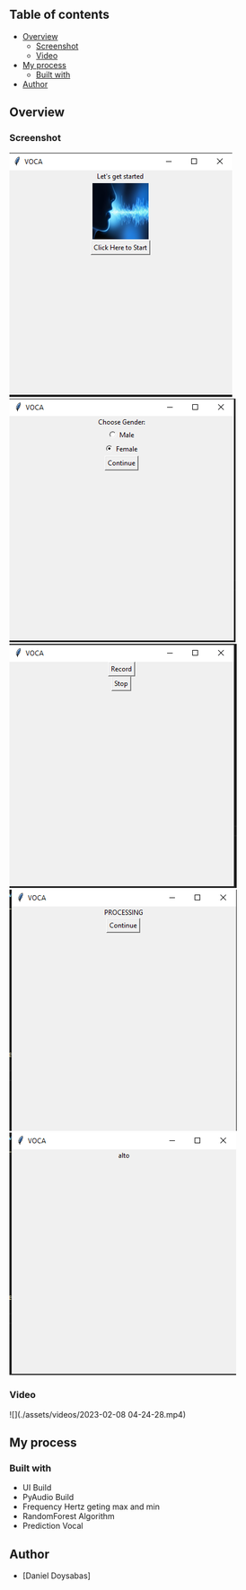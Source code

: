 ## Table of contents

- [Overview](#overview)
  - [Screenshot](#screenshot)
  - [Video](#video)
- [My process](#my-process)
  - [Built with](#built-with)
- [Author](#author)

## Overview

### Screenshot

![](./assets/ss/Screenshot_1.png)
![](./assets/ss/Screenshot_2.png)
![](./assets/ss/Screenshot_3.png)
![](./assets/ss/Screenshot_4.png)
![](./assets/ss/Screenshot_5.png)

### Video
![](./assets/videos/2023-02-08 04-24-28.mp4)

## My process

### Built with

- UI Build
- PyAudio Build 
- Frequency Hertz geting max and min
- RandomForest Algorithm
- Prediction Vocal

## Author

- [Daniel Doysabas]

